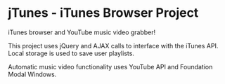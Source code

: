 # jTunes - iTunes Browser Project

iTunes browser and YouTube music video grabber!

This project uses jQuery and AJAX calls to interface with the iTunes API. Local storage is used to save user playlists.

Automatic music video functionality uses YouTube API and Foundation Modal Windows.



